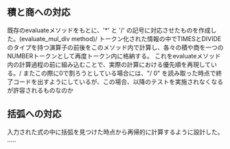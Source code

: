 ## 積と商への対応
既存のevaluateメソッドをもとに、'*' と '/' の記号に対応させたものを作成した。(evaluate_mul_div method)/
トークン化された情報の中でTIMESとDIVIDEのタイプを持つ演算子の前後をこのメソッド内で計算し、各々の積や商を一つのNUMBERトークンとして再度トークン内に格納する。
これをevaluateメソッド内の計算過程の前に組み込むことで、実際の計算における優先順を再現している。/
またこの際に0で割ろうとしている場合には、"/ 0" を読み取った時点で終了コードを出すようにしているが、この場合、以降のテストを実施されなくなるが許容されるものなのか

## 括弧への対応
入力された式の中に括弧を見つけた時点から再帰的に計算するように設計した。
.....
